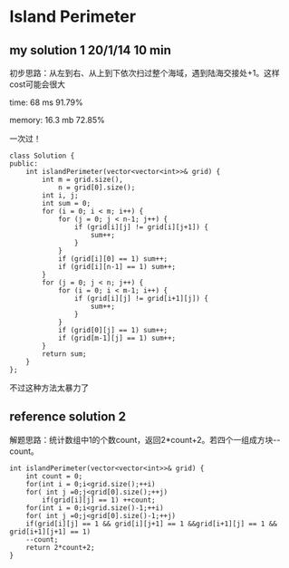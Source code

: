 # Island Perimeter

## my solution 1    20/1/14 10 min

初步思路：从左到右、从上到下依次扫过整个海域，遇到陆海交接处+1。这样cost可能会很大

time:   68 ms   91.79%

memory: 16.3 mb 72.85%

一次过！

```
class Solution {
public:
    int islandPerimeter(vector<vector<int>>& grid) {
        int m = grid.size(),
            n = grid[0].size();
        int i, j;
        int sum = 0;
        for (i = 0; i < m; i++) {
            for (j = 0; j < n-1; j++) {
                if (grid[i][j] != grid[i][j+1]) {
                    sum++;
                }
            }
            if (grid[i][0] == 1) sum++;
            if (grid[i][n-1] == 1) sum++;
        }
        for (j = 0; j < n; j++) {
            for (i = 0; i < m-1; i++) {
                if (grid[i][j] != grid[i+1][j]) {
                    sum++;
                }
            }
            if (grid[0][j] == 1) sum++;
            if (grid[m-1][j] == 1) sum++;
        }
        return sum;
    }
};
```

不过这种方法太暴力了

## reference solution 2

解题思路：统计数组中1的个数count，返回2*count+2。若四个一组成方块--count。

```
int islandPerimeter(vector<vector<int>>& grid) {
    int count = 0;
    for(int i = 0;i<grid.size();++i)
    for( int j =0;j<grid[0].size();++j) 
        if(grid[i][j] == 1) ++count;
    for(int i = 0;i<grid.size()-1;++i)
    for( int j =0;j<grid[0].size()-1;++j)
    if(grid[i][j] == 1 && grid[i][j+1] == 1 &&grid[i+1][j] == 1 && grid[i+1][j+1] == 1)
    --count;
    return 2*count+2;
}
```